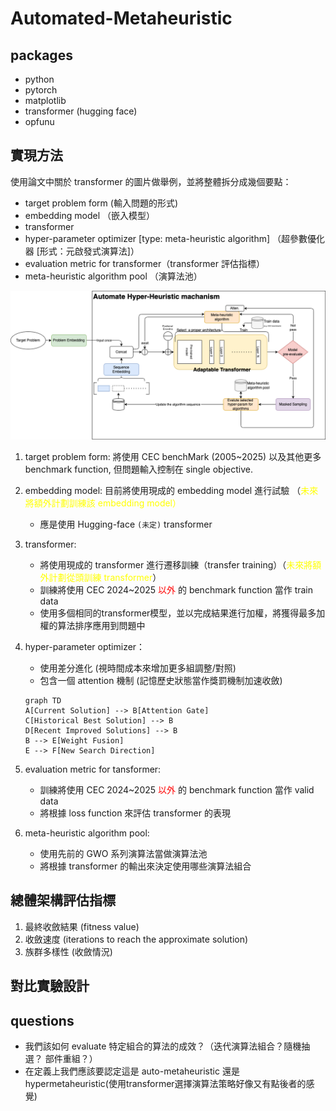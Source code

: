 # Automated-Metaheuristic

## packages

- python
- pytorch
- matplotlib
- transformer (hugging face)
- opfunu

## 實現方法

使用論文中關於 transformer 的圖片做舉例，並將整體拆分成幾個要點：

- target problem form (輸入問題的形式)
- embedding model （嵌入模型）
- transformer
- hyper-parameter optimizer [type: meta-heuristic algorithm]
  （超參數優化器 [形式：元啟發式演算法]）
- evaluation metric for transformer（transformer 評估指標）
- meta-heuristic algorithm pool （演算法池）

![structure picture](./markdown_source/workflow.png)

1. target problem form: 將使用 CEC benchMark (2005~2025) 以及其他更多 benchmark function, 但問題輸入控制在 single objective.
2. embedding model: 目前將使用現成的 embedding model 進行試驗 （<span style='color:yellow'>未來將額外計劃訓練該 embedding model</sapn>）

   - 應是使用 Hugging-face `(未定)` transformer

3. transformer:

   - 將使用現成的 transformer 進行遷移訓練（transfer training）（<span style='color:yellow'>未來將額外計劃從頭訓練 transformer</span>）
   - 訓練將使用 CEC 2024~2025 <span style="color:red" >以外</span> 的 benchmark function 當作 train data
   - 使用多個相同的transformer模型，並以完成結果進行加權，將獲得最多加權的算法排序應用到問題中

4. hyper-parameter optimizer：

   - 使用差分進化 (視時間成本來增加更多組調整/對照)
   - 包含一個 attention 機制 (記憶歷史狀態當作獎罰機制加速收斂)

   ```mermaid
   graph TD
   A[Current Solution] --> B[Attention Gate]
   C[Historical Best Solution] --> B
   D[Recent Improved Solutions] --> B
   B --> E[Weight Fusion]
   E --> F[New Search Direction]
   ```

5. evaluation metric for tansformer:

   - 訓練將使用 CEC 2024~2025 <span style="color:red" >以外</span> 的 benchmark function 當作 valid data
   - 將根據 loss function 來評估 transformer 的表現

6. meta-heuristic algorithm pool:
   - 使用先前的 GWO 系列演算法當做演算法池
   - 將根據 transformer 的輸出來決定使用哪些演算法組合

<!-- RL -->

## 總體架構評估指標

1. 最終收斂結果 (fitness value)
2. 收斂速度 (iterations to reach the approximate solution)
3. 族群多樣性 (收斂情況)

## 對比實驗設計

## questions

- 我們該如何 evaluate 特定組合的算法的成效？（迭代演算法組合？隨機抽選？ 部件重組？）
- 在定義上我們應該要認定這是 auto-metaheuristic 還是 hypermetaheuristic(使用transformer選擇演算法策略好像又有點後者的感覺)
